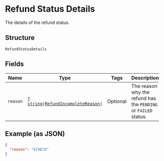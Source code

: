 
# Refund Status Details

The details of the refund status.

## Structure

`RefundStatusDetails`

## Fields

| Name | Type | Tags | Description | Getter | Setter |
|  --- | --- | --- | --- | --- | --- |
| `reason` | [`?string(RefundIncompleteReason)`](../../doc/models/refund-incomplete-reason.md) | Optional | The reason why the refund has the `PENDING` or `FAILED` status. | getReason(): ?string | setReason(?string reason): void |

## Example (as JSON)

```json
{
  "reason": "ECHECK"
}
```

